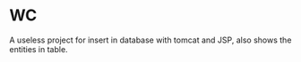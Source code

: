 # WC

A useless project for insert in database with tomcat and JSP, also shows the entities in table.
